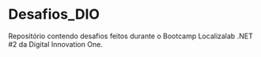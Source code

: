 # Desafios_DIO
Repositório contendo desafios feitos durante o Bootcamp Localizalab .NET #2 da Digital Innovation One.
